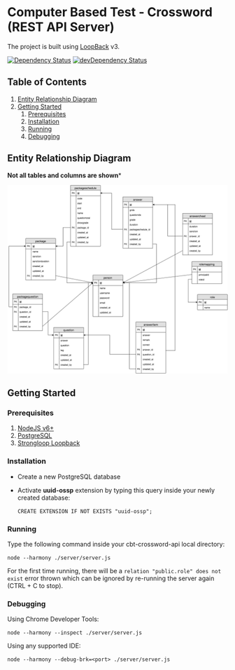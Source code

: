 # Computer Based Test - Crossword (REST API Server)

The project is built using [LoopBack](http://loopback.io) v3.

[![Dependency Status](https://david-dm.org/labibramadhan/cbt-crossword-api.svg)](https://david-dm.org/labibramadhan/cbt-crossword-api)
[![devDependency Status](https://david-dm.org/labibramadhan/cbt-crossword-api/dev-status.svg)](https://david-dm.org/labibramadhan/cbt-crossword-api?type=dev)

## Table of Contents
1. [Entity Relationship Diagram](#entity-relationship-diagram)
1. [Getting Started](#getting-started)
    1. [Prerequisites](#prerequisites)
    1. [Installation](#installation)
    1. [Running](#running)
    1. [Debugging](#debugging)

## Entity Relationship Diagram

**Not all tables and columns are shown***

![CBT Crossword - Entity Relationship Diagram](static/images/ERD.png)

## Getting Started

### Prerequisites

1. [NodeJS v6+](https://nodejs.org/en/download/)
1. [PostgreSQL](https://www.postgresql.org/download/)
1. [Strongloop Loopback](http://loopback.io/getting-started/)

### Installation

- Create a new PostgreSQL database
- Activate **uuid-ossp** extension by typing this query inside your newly created database:

  ```
  CREATE EXTENSION IF NOT EXISTS "uuid-ossp";
  ```

### Running

Type the following command inside your cbt-crossword-api local directory:

```
node --harmony ./server/server.js
```

For the first time running, there will be a ```relation "public.role" does not exist``` error thrown which can be ignored by re-running the server again (CTRL + C to stop).

### Debugging

Using Chrome Developer Tools:

```
node --harmony --inspect ./server/server.js
```

Using any supported IDE:

```
node --harmony --debug-brk=<port> ./server/server.js
```
